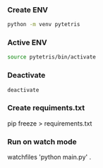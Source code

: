### Create ENV

```bash
python -m venv pytetris
```

### Active ENV

```bash
source pytetris/bin/activate
```

### Deactivate

```bash
deactivate
```

### Create requiments.txt

pip freeze > requirements.txt

### Run on watch mode

watchfiles 'python main.py' .
